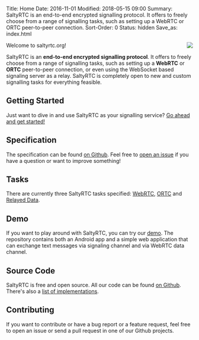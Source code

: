 Title: Home
Date: 2016-11-01
Modified: 2018-05-15 09:00
Summary: SaltyRTC is an end-to-end encrypted signalling protocol. It offers to freely choose from a range of signalling tasks, such as setting up a WebRTC or ORTC peer-to-peer connection.
Sort-Order: 0
Status: hidden
Save_as: index.html

<img src='{static}/static/img/try_our_rtc_300px.png' style='float: right; margin-left: 24px;' />

Welcome to saltyrtc.org!

SaltyRTC is an **end-to-end encrypted signalling protocol**. It offers to
freely choose from a range of signalling tasks, such as setting up a **WebRTC**
or **ORTC** peer-to-peer connection, or even using the WebSocket based
signaling server as a relay. SaltyRTC is completely open to new and custom
signalling tasks for everything feasible.

## Getting Started

Just want to dive in and use SaltyRTC as your signalling service?
[Go ahead and get started!][getting-started]

## Specification

The specification can be found [on Github][saltyrtc-spec].
Feel free to [open an issue][saltyrtc-issues] if you have a question or want to
improve something!

## Tasks

There are currently three SaltyRTC tasks specified:
[WebRTC](https://github.com/saltyrtc/saltyrtc-meta/blob/master/Task-WebRTC.md),
[ORTC](https://github.com/saltyrtc/saltyrtc-meta/blob/master/Task-ORTC.md) and
[Relayed Data](https://github.com/saltyrtc/saltyrtc-meta/blob/master/Task-RelayedData.md).

## Demo

If you want to play around with SaltyRTC, you can try our
[demo][saltyrtc-demo]. The repository contains both an Android app and a simple
web application that can exchange text messages via signaling channel and via
WebRTC data channel.

## Source Code

SaltyRTC is free and open source. All our code can be found [on
Github](https://github.com/saltyrtc/). There's also a [list of
implementations](/pages/implementations.html).

## Contributing

If you want to contribute or have a bug report or a feature request, feel free
to open an issue or send a pull request in one of our Github projects.

[getting-started]: {filename}/pages/getting_started.md
[saltyrtc-spec]: https://github.com/saltyrtc/saltyrtc-meta/blob/master/Protocol.md
[saltyrtc-issues]: https://github.com/saltyrtc/saltyrtc-meta/issues
[saltyrtc-demo]: https://github.com/saltyrtc/saltyrtc-demo
